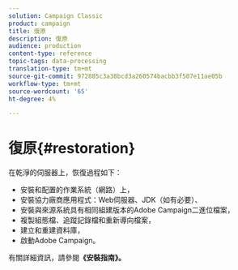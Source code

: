 ```yaml
---
solution: Campaign Classic
product: campaign
title: 復原
description: 復原
audience: production
content-type: reference
topic-tags: data-processing
translation-type: tm+mt
source-git-commit: 972885c3a38bcd3a260574bacbb3f507e11ae05b
workflow-type: tm+mt
source-wordcount: '65'
ht-degree: 4%

---
```



# 復原{#restoration}

在乾淨的伺服器上，恢復過程如下：

* 安裝和配置的作業系統（網路）上，
* 安裝協力廠商應用程式：Web伺服器、JDK（如有必要）、
* 安裝與來源系統具有相同組建版本的Adobe Campaign二進位檔案，
* 複製組態檔、追蹤記錄檔和重新導向檔案，
* 建立和重建資料庫，
* 啟動Adobe Campaign。

有關詳細資訊，請參閱&#x200B;**《安裝指南》。**

